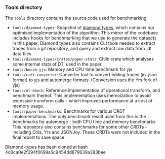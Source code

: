 ### Tools directory

The `tools` directory contains the source code used for benchmarking:

- `tools/diamond-types`: Snapshot of [diamond types](https://github.com/josephg/diamond-types), which contains our optimised implementation of the algorithm. This mirror of the codebase includes hooks for benchmarking that we use to generate the datasets in this paper. Diamond types also contains CLI tools needed to extract traces from a git repository, and query and extract raw data from .dt data files.
- `tools/diamond-types/crates/paper-stats`: Child crate which analyses some internal stats of DT, used in the paper.
- `tools/bench-yjs`: Memory and CPU time benchmark for yjs
- `tools/crdt-converter`: Converter tool to convert editing traces (in .json format) to yjs and automerge formats. (Conversion uses the Yrs fork of yjs)
- `tools/ot-bench`: Reference implementation of operational transform, and benchmark thereof. This implementation uses memoization to avoid excessive transform calls - which improves performance at a cost of memory usage.
- `tools/paper-benchmarks`: Benchmarks for various CRDT implementations. The only benchmark result used from this is the benchmarks for automerge - both CPU time and memory benchmarks. This repository also contains benchmarks for some other CRDTs - including Cola, Yrs and JSONJoy. These CRDTs were not included in the final report to save space.

Diamond-types has been cloned at hash 4d3ca0e2f294f0699a5c9454dd879639a383bee
